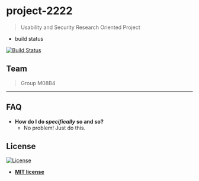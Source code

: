 # project-2222

> Usability and Security Research Oriented Project

- build status

[![Build Status](http://img.shields.io/travis/badges/badgerbadgerbadger.svg?style=flat-square)](https://travis-ci.org/badges/badgerbadgerbadger)

## Team

> Group M08B4
---

## FAQ

- **How do I do *specifically* so and so?**
    - No problem! Just do this.

## License

[![License](http://img.shields.io/:license-mit-blue.svg?style=flat-square)](http://badges.mit-license.org)

- **[MIT license](http://opensource.org/licenses/mit-license.php)**